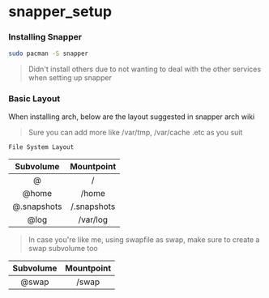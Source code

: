 # snapper_setup
### Installing Snapper
```bash
sudo pacman -S snapper
```
> Didn't install others due to not wanting to deal with the other services when setting up snapper

### Basic Layout
When installing arch, below are the layout suggested in snapper arch wiki
> Sure you can add more like /var/tmp, /var/cache .etc as you suit

    File System Layout
|  Subvolume | Mountpoint |
|:----------:|:----------:|
|@           |/           |
|@home       |/home       |
|@.snapshots |/.snapshots |
|@log        |/var/log    |
> In case you're like me, using swapfile as swap, make sure to create a swap subvolume too

|  Subvolume | Mountpoint |
|:----------:|:----------:|
|@swap       |/swap       |

